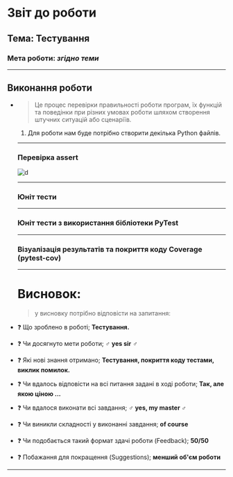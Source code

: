 # Звіт до роботи

## Тема: Тестування

### Мета роботи: _згідно теми_

---

## Виконання роботи

- > Це процес перевірки правильності роботи програм, їх функцій та поведінки при різних умовах роботи шляхом створення штучних ситуацій або сценаріїв.  
  
  1. Для роботи нам буде потрібно створити декілька Python файлів. 
  
  ---
  
  ### Перевірка assert
  
  ![d](https://github.com/zayats1/ItCollegeDB/raw/master/lab5-6/screenshots/%D0%97%D0%BD%D1%96%D0%BC%D0%BE%D0%BA%20%D0%B5%D0%BA%D1%80%D0%B0%D0%BD%D0%B0%20%D0%B7%202022-10-27%2010-33-31.png)
  
  ---
  
  ### Юніт тести
  
  
  
  ---
  
  ### Юніт тести з використання бібліотеки PyTest
  
  
  
  ---
  
  ### Візуалізація результатів та покриття коду Coverage (pytest-cov)
  
  ---
  
  
  
  # Висновок:
  
  > у висновку потрібно відповісти на запитання:

- :question: Що зроблено в роботі; **Тестування.**  

- :question: Чи досягнуто мети роботи;  :male_sign: **yes sir** :male_sign:  

- :question: Які нові знання отримано;  **Тестування, покриття коду тестами, виклик помилок.**  

- :question: Чи вдалось відповісти на всі питання задані в ході роботи;  **Так, але якою ціною ...**  

- :question: Чи вдалося виконати всі завдання;  :male_sign: **yes, my master :male_sign:**  

- :question: Чи виникли складності у виконанні завдання; **of course**   

- :question: Чи подобається такий формат здачі роботи (Feedback);  **50/50**  

- :question: Побажання для покращення (Suggestions);  **менший об'єм роботи**  

---
